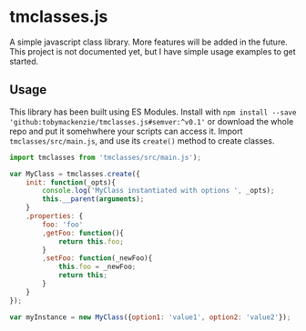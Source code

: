 tmclasses.js
============

A simple javascript class library.  More features will be added in the future.  This project is not documented yet, but I have simple usage examples to get started.

Usage
-----

This library has been built using ES Modules.  Install with `npm install --save 'github:tobymackenzie/tmclasses.js#semver:^v0.1'` or download the whole repo and put it somehwhere your scripts can access it.  Import `tmclasses/src/main.js`, and use its `create()` method to create classes.

``` js
import tmclasses from 'tmclasses/src/main.js');

var MyClass = tmclasses.create({
	init: function(_opts){
		console.log('MyClass instantiated with options ', _opts);
		this.__parent(arguments);
	}
	,properties: {
		foo: 'foo'
		,getFoo: function(){
			return this.foo;
		}
		,setFoo: function(_newFoo){
			this.foo = _newFoo;
			return this;
		}
	}
});

var myInstance = new MyClass({option1: 'value1', option2: 'value2'});
```

